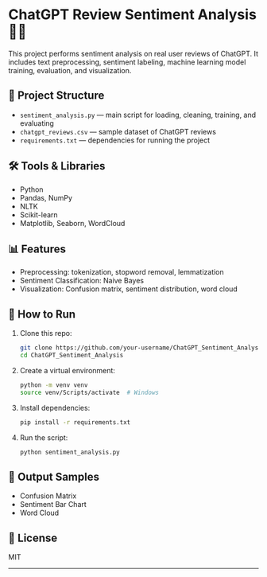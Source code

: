 # ChatGPT Review Sentiment Analysis 🧠💬

This project performs sentiment analysis on real user reviews of ChatGPT. It includes text preprocessing, sentiment labeling, machine learning model training, evaluation, and visualization.

## 📁 Project Structure
- `sentiment_analysis.py` — main script for loading, cleaning, training, and evaluating
- `chatgpt_reviews.csv` — sample dataset of ChatGPT reviews
- `requirements.txt` — dependencies for running the project

## 🛠️ Tools & Libraries
- Python
- Pandas, NumPy
- NLTK
- Scikit-learn
- Matplotlib, Seaborn, WordCloud

## 📊 Features
- Preprocessing: tokenization, stopword removal, lemmatization
- Sentiment Classification: Naive Bayes
- Visualization: Confusion matrix, sentiment distribution, word cloud

## 🚀 How to Run

1. Clone this repo:
    ```bash
    git clone https://github.com/your-username/ChatGPT_Sentiment_Analysis.git
    cd ChatGPT_Sentiment_Analysis
    ```

2. Create a virtual environment:
    ```bash
    python -m venv venv
    source venv/Scripts/activate  # Windows
    ```

3. Install dependencies:
    ```bash
    pip install -r requirements.txt
    ```

4. Run the script:
    ```bash
    python sentiment_analysis.py
    ```

## 📸 Output Samples

- Confusion Matrix  
- Sentiment Bar Chart  
- Word Cloud

## 📜 License
MIT

---

